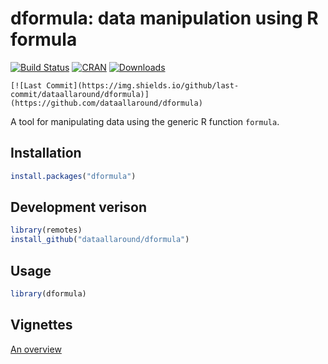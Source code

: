 # dformula: data manipulation using R formula

[![Build Status](https://travis-ci.org/dataallaround/dformula.svg?branch=master)](https://travis-ci.org/dataallaround/dformula)
[![CRAN](http://www.r-pkg.org/badges/version/dformula)](https://cran.r-project.org/package=dformula) 
[![Downloads](http://cranlogs.r-pkg.org/badges/dformula?color=brightgreen)](http://www.r-pkg.org/pkg/dformula)

```
[![Last Commit](https://img.shields.io/github/last-commit/dataallaround/dformula)](https://github.com/dataallaround/dformula)  
```

A tool for manipulating data using the generic R function `formula`.


Installation
------------


```r
install.packages("dformula")
```

Development verison
-------------------

```r
library(remotes)
install_github("dataallaround/dformula")
```

Usage
------


```r
library(dformula)
```


Vignettes 
-----

[An overview](https://cran.r-project.org/package=dformula/vignettes/An-overview.html)

